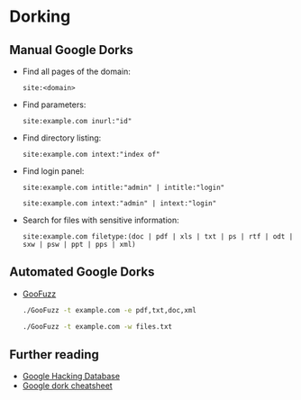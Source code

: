 # Dorking

## Manual Google Dorks

* Find all pages of the domain:

    ```
    site:<domain>
    ```

* Find parameters:

    ```
    site:example.com inurl:"id"
    ```

* Find directory listing:

    ```
    site:example.com intext:"index of"
    ```

* Find login panel:

    ```
    site:example.com intitle:"admin" | intitle:"login"
    ```

    ```
    site:example.com intext:"admin" | intext:"login"
    ```

* Search for files with sensitive information:

    ```
    site:example.com filetype:(doc | pdf | xls | txt | ps | rtf | odt | sxw | psw | ppt | pps | xml)
    ```

## Automated Google Dorks

* [GooFuzz][3]

    ```bash
    ./GooFuzz -t example.com -e pdf,txt,doc,xml
    ```

    ```bash
    ./GooFuzz -t example.com -w files.txt
    ```

## Further reading

* [Google Hacking Database][1]
* [Google dork cheatsheet][2]

[1]: https://www.exploit-db.com/google-hacking-database
[2]: https://gist.github.com/sundowndev/283efaddbcf896ab405488330d1bbc06
[3]: https://github.com/m3n0sd0n4ld/GooFuzz
